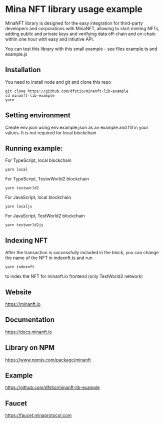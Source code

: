 # Mina NFT library usage example

MinaNFT library is designed for the easy integration for third-party developers and
corporations with MinaNFT, allowing to start minting NFTs, adding public and private keys
and verifying data off-chain and on-chain within one hour with easy and intiutive API.

You can test this library with this small example - see files example.ts and example.js

## Installation

You need to install node and git
and clone this repo

```
git clone https://github.com/dfstio/minanft-lib-example
cd minanft-lib-example
yarn
```

## Setting environment

Create env.json using env.example.json as an example and fill in your values. It is not required for local blockchain

## Running example:

For TypeScript, local blockchain

`yarn local`

For TypeScript, TestwWorld2 blockchain

`yarn testworld2`

For JavaScript, local blockchain

`yarn localjs`

For JavaScript, TestWorld2 blockchain

`yarn testworld2js`

## Indexing NFT

After the transaction is successfully included in the block, you can change the name of the NFT in indexnft.ts and run

`yarn indexnft`

to index the NFT for minanft.io frontend (only TestWorld2 network)

## Website

https://minanft.io

## Documentation

https://docs.minanft.io

## Library on NPM

https://www.npmjs.com/package/minanft

## Example

https://github.com/dfstio/minanft-lib-example

## Faucet

https://faucet.minaprotocol.com
